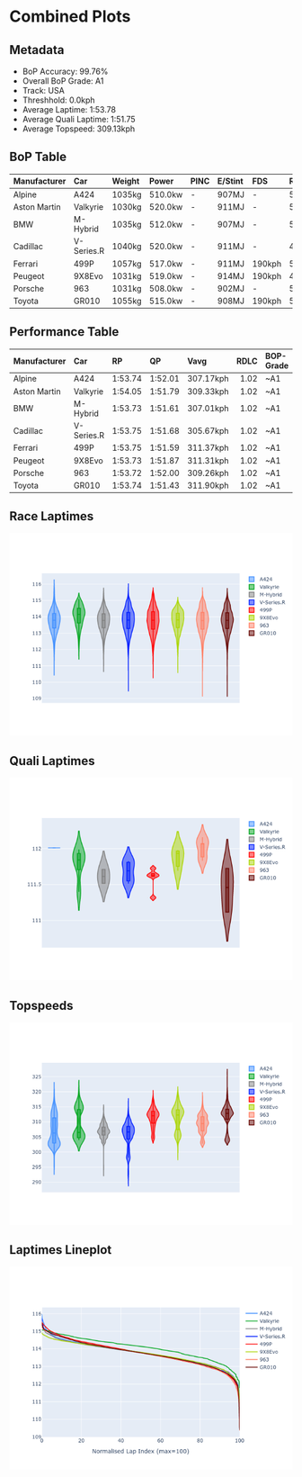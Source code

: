 # Combined Plots

## Metadata

- BoP Accuracy: 99.76%
- Overall BoP Grade: A1
- Track: USA
- Threshhold: 0.0kph
- Average Laptime: 1:53.78
- Average Quali Laptime: 1:51.75
- Average Topspeed: 309.13kph

## BoP Table
| Manufacturer   | Car        | Weight   | Power   | PINC   | E/Stint   | FDS    | RDP    | QDP    | TDP    |
|:---------------|:-----------|:---------|:--------|:-------|:----------|:-------|:-------|:-------|:-------|
| Alpine         | A424       | 1035kg   | 510.0kw | -      | 907MJ     | -      | 51.64% | 59.31% | 26.80% |
| Aston Martin   | Valkyrie   | 1030kg   | 520.0kw | -      | 911MJ     | -      | 53.50% | 53.33% | 21.51% |
| BMW            | M-Hybrid   | 1035kg   | 512.0kw | -      | 907MJ     | -      | 52.89% | 56.22% | 33.41% |
| Cadillac       | V-Series.R | 1040kg   | 520.0kw | -      | 911MJ     | -      | 48.63% | 60.80% | 19.01% |
| Ferrari        | 499P       | 1057kg   | 517.0kw | -      | 911MJ     | 190kph | 51.38% | 44.98% | 9.83%  |
| Peugeot        | 9X8Evo     | 1031kg   | 519.0kw | -      | 914MJ     | 190kph | 48.87% | 52.78% | 15.41% |
| Porsche        | 963        | 1031kg   | 508.0kw | -      | 902MJ     | -      | 50.70% | 44.30% | 29.51% |
| Toyota         | GR010      | 1055kg   | 515.0kw | -      | 908MJ     | 190kph | 51.09% | 52.71% | 11.46% |

## Performance Table
| Manufacturer   | Car        | RP      | QP      | Vavg      |   RDLC | BOP-Grade   | Match   |
|:---------------|:-----------|:--------|:--------|:----------|-------:|:------------|:--------|
| Alpine         | A424       | 1:53.74 | 1:52.01 | 307.17kph |   1.02 | ~A1         | 99.05%  |
| Aston Martin   | Valkyrie   | 1:54.05 | 1:51.79 | 309.33kph |   1.02 | ~A1         | 100.00% |
| BMW            | M-Hybrid   | 1:53.73 | 1:51.61 | 307.01kph |   1.02 | ~A1         | 99.94%  |
| Cadillac       | V-Series.R | 1:53.75 | 1:51.68 | 305.67kph |   1.02 | ~A1         | 99.68%  |
| Ferrari        | 499P       | 1:53.75 | 1:51.59 | 311.37kph |   1.02 | ~A1         | 99.77%  |
| Peugeot        | 9X8Evo     | 1:53.73 | 1:51.87 | 311.31kph |   1.02 | ~A1         | 100.00% |
| Porsche        | 963        | 1:53.72 | 1:52.00 | 309.26kph |   1.02 | ~A1         | 99.86%  |
| Toyota         | GR010      | 1:53.74 | 1:51.43 | 311.90kph |   1.02 | ~A1         | 99.76%  |

## Race Laptimes
![Race Laptimes](images/race_violin.png)

## Quali Laptimes
![Quali Laptimes](images/quali_violin.png)

## Topspeeds
![Topspeeds](images/topspeed_violin.png)

## Laptimes Lineplot
![Laptimes Lineplot](images/laptime_line.png)

